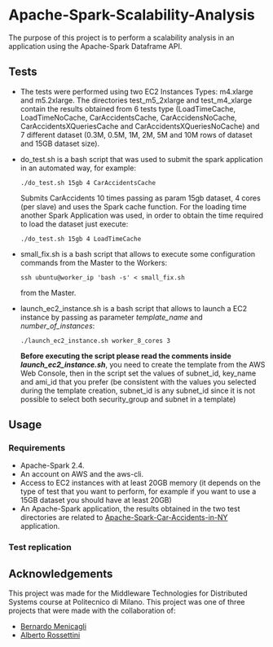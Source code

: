 # Apache-Spark-Scalability-Analysis
The purpose of this project is to perform a scalability analysis in an application using the Apache-Spark Dataframe API.

## Tests
- The tests were performed using two EC2 Instances Types: m4.xlarge and m5.2xlarge. The directories test_m5_2xlarge and test_m4_xlarge contain the results obtained from 6 tests type (LoadTimeCache, LoadTimeNoCache, CarAccidentsCache, CarAccidensNoCache, CarAccidentsXQueriesCache and CarAccidentsXQueriesNoCache) and 7 different dataset (0.3M, 0.5M, 1M, 2M, 5M  and 10M rows of dataset and 15GB dataset size).
- do_test.sh is a bash script that was used to submit the spark application in an automated way, for example:

	`./do_test.sh 15gb 4 CarAccidentsCache`

	Submits CarAccidents 10 times passing as param 15gb dataset, 4 cores (per slave) and uses the Spark cache function.
	For the loading time another Spark Application was used, in order to obtain the time required to load the dataset just execute:

	`./do_test.sh 15gb 4 LoadTimeCache`


- small_fix.sh is a bash script that allows to execute some configuration commands from the Master to the Workers:

	`ssh ubuntu@worker_ip 'bash -s' < small_fix.sh`
	
	from the Master.	
- launch_ec2_instance.sh is a bash script that allows to launch a EC2 instance by passing as parameter *template_name* and *number_of_instances*: 
	
	`./launch_ec2_instance.sh worker_8_cores 3`

	**Before executing the script please read the comments inside *launch_ec2_instance.sh***, you need to create the template from the AWS Web Console, then in the script set the values of subnet_id, key_name and ami_id that you prefer (be consistent with the values you selected during the template creation, subnet_id is any subnet_id since it is not possible to select both security_group and subnet in a template)

## Usage

### Requirements
- Apache-Spark 2.4.
- An account on AWS and the aws-cli. 
- Access to EC2 instances with at least 20GB memory (it depends on the type of test that you want to perform, for example if you want to use a 15GB dataset you should have at least 20GB)
- An Apache-Spark application, the results obtained in the two test directories are related to [Apache-Spark-Car-Accidents-in-NY](https://github.com/StevenSalazarM/Apache-Spark-Car-Accidents-in-NY/) application.

### Test replication

## Acknowledgements

This project was made for the Middleware Technologies for Distributed Systems course at Politecnico di Milano. This project was one of three projects that were made with the collaboration of:

- [Bernardo Menicagli](https://github.com/browser-bug)
- [Alberto Rossettini](https://github.com/albeRoss)

